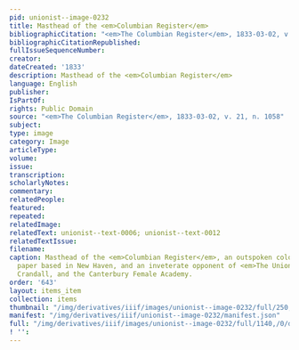 ```yaml
---
pid: unionist--image-0232
title: Masthead of the <em>Columbian Register</em>
bibliographicCitation: "<em>The Columbian Register</em>, 1833-03-02, v. 21, n. 1058"
bibliographicCitationRepublished: 
fullIssueSequenceNumber: 
creator: 
dateCreated: '1833'
description: Masthead of the <em>Columbian Register</em>
language: English
publisher: 
IsPartOf: 
rights: Public Domain
source: "<em>The Columbian Register</em>, 1833-03-02, v. 21, n. 1058"
subject: 
type: image
category: Image
articleType: 
volume: 
issue: 
transcription: 
scholarlyNotes: 
commentary: 
relatedPeople: 
featured: 
repeated: 
relatedImage: 
relatedText: unionist--text-0006; unionist--text-0012
relatedTextIssue: 
filename: 
caption: Masthead of the <em>Columbian Register</em>, an outspoken colonizationist
  paper based in New Haven, and an inveterate opponent of <em>The Unionist</em>, Prudence
  Crandall, and the Canterbury Female Academy.
order: '643'
layout: items_item
collection: items
thumbnail: "/img/derivatives/iiif/images/unionist--image-0232/full/250,/0/default.jpg"
manifest: "/img/derivatives/iiif/unionist--image-0232/manifest.json"
full: "/img/derivatives/iiif/images/unionist--image-0232/full/1140,/0/default.jpg"
! '': 
---
```

